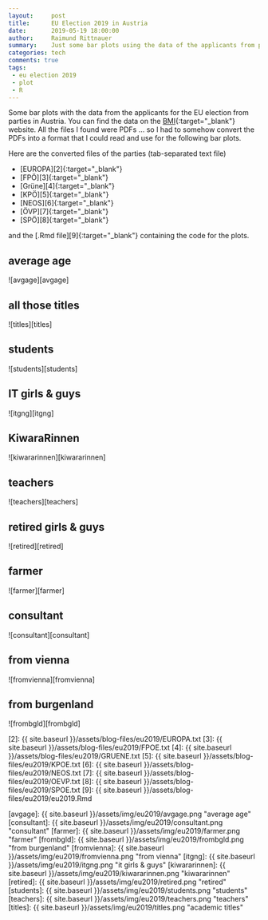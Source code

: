```yaml
---
layout:     post
title:      EU Election 2019 in Austria
date:       2019-05-19 18:00:00
author:     Raimund Rittnauer
summary:    Just some bar plots using the data of the applicants from parties in Austria
categories: tech
comments: true
tags:
 - eu election 2019
 - plot
 - R
---
```


Some bar plots with the data from the applicants for the EU election from parties in Austria. You can find the data on the [BMI][1]{:target="_blank"} website.
All the files I found were PDFs ... so I had to somehow convert the PDFs into a format that I could read and use for the following bar plots.

Here are the converted files of the parties (tab-separated text file)

* [EUROPA][2]{:target="_blank"}
* [FPÖ][3]{:target="_blank"}
* [Grüne][4]{:target="_blank"}
* [KPÖ][5]{:target="_blank"}
* [NEOS][6]{:target="_blank"}
* [ÖVP][7]{:target="_blank"}
* [SPÖ][8]{:target="_blank"}

and the [.Rmd file][9]{:target="_blank"} containing the code for the plots.

## average age

![avgage][avgage]

## all those titles

![titles][titles]

## students

![students][students]

## IT girls & guys

![itgng][itgng]

## KiwaraRinnen

![kiwararinnen][kiwararinnen]

## teachers

![teachers][teachers]

## retired girls & guys

![retired][retired]

## farmer

![farmer][farmer]

## consultant

![consultant][consultant]

## from vienna

![fromvienna][fromvienna]

## from burgenland

![frombgld][frombgld]

[1]: https://www.bmi.gv.at/412/Europawahlen/Europawahl_2019/start.aspx#pk_04
[2]: {{ site.baseurl }}/assets/blog-files/eu2019/EUROPA.txt
[3]: {{ site.baseurl }}/assets/blog-files/eu2019/FPOE.txt
[4]: {{ site.baseurl }}/assets/blog-files/eu2019/GRUENE.txt
[5]: {{ site.baseurl }}/assets/blog-files/eu2019/KPOE.txt
[6]: {{ site.baseurl }}/assets/blog-files/eu2019/NEOS.txt
[7]: {{ site.baseurl }}/assets/blog-files/eu2019/OEVP.txt
[8]: {{ site.baseurl }}/assets/blog-files/eu2019/SPOE.txt
[9]: {{ site.baseurl }}/assets/blog-files/eu2019/eu2019.Rmd

[avgage]: {{ site.baseurl }}/assets/img/eu2019/avgage.png "average age"
[consultant]: {{ site.baseurl }}/assets/img/eu2019/consultant.png "consultant"
[farmer]: {{ site.baseurl }}/assets/img/eu2019/farmer.png "farmer"
[frombgld]: {{ site.baseurl }}/assets/img/eu2019/frombgld.png "from burgenland"
[fromvienna]: {{ site.baseurl }}/assets/img/eu2019/fromvienna.png "from vienna"
[itgng]: {{ site.baseurl }}/assets/img/eu2019/itgng.png "it girls & guys"
[kiwararinnen]: {{ site.baseurl }}/assets/img/eu2019/kiwararinnen.png "kiwararinnen"
[retired]: {{ site.baseurl }}/assets/img/eu2019/retired.png "retired"
[students]: {{ site.baseurl }}/assets/img/eu2019/students.png "students"
[teachers]: {{ site.baseurl }}/assets/img/eu2019/teachers.png "teachers"
[titles]: {{ site.baseurl }}/assets/img/eu2019/titles.png "academic titles"